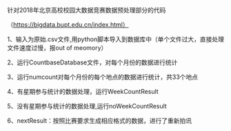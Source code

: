 针对2018年北京高校校园大数据竞赛数据预处理部分的代码

（https://bigdata.bupt.edu.cn/index.html）

1、输入为原始.csv文件,用python脚本导入到数据库中（单个文件过大，直接处理文件速度过慢，报out of meomory）

2、运行CountbaseDatabase文件，对每个月份的数据进行统计

3、运行numcount对每个月份的每个地点的数据进行统计，共33个地点

4、有星期参与统计的数据处理，运行WeekCountResult

5、没有星期参与统计的数据处理,运行noWeekCountResult

6、nextResult：按照比赛要求生成相应格式的数据，进行了重新拍讯
